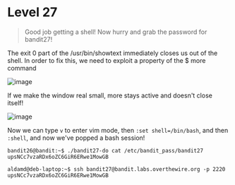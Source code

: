 # Level 27
> Good job getting a shell! Now hurry and grab the password for bandit27!

The exit 0 part of the /usr/bin/showtext immediately closes us out of the shell. In order to fix this, we need to exploit a property of the $ more command

![image](https://github.com/user-attachments/assets/462b7a26-bcec-42d3-acd4-dd654f785096)

If we make the window real small, more stays active and doesn't close itself!

![image](https://github.com/user-attachments/assets/c11f6927-2a75-423a-8140-56a84f113182)

Now we can type ```v``` to enter vim mode, then ```:set shell=/bin/bash```, and then ```:shell```, and now we've popped a bash session!

```shell
bandit26@bandit:~$ ./bandit27-do cat /etc/bandit_pass/bandit27
upsNCc7vzaRDx6oZC6GiR6ERwe1MowGB

aldamd@deb-laptop:~$ ssh bandit27@bandit.labs.overthewire.org -p 2220
upsNCc7vzaRDx6oZC6GiR6ERwe1MowGB
```

